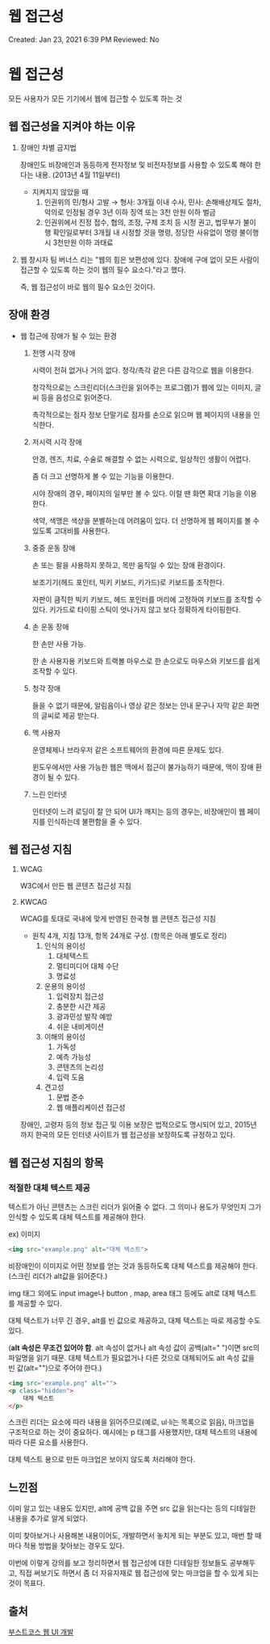 # 웹 접근성

Created: Jan 23, 2021 6:39 PM
Reviewed: No

# 웹 접근성

모든 사용자가 모든 기기에서 웹에 접근할 수 있도록 하는 것

## 웹 접근성을 지켜야 하는 이유

1. 장애인 차별 금지법

    장애인도 비장애인과 동등하게 전자정보 및 비전자정보를 사용할 수 있도록 해야 한다는 내용. (2013년 4월 11일부터)

    - 지켜지지 않았을 때
        1. 인권위의 민/형사 고발 → 형사: 3개월 이내 수사, 민사: 손해배상제도 절차, 악의로 인정될 경우 3년 이하 징역 또는 3천 만원 이하 벌금
        2. 인권위에서 진정 접수, 협의, 조정, 구제 조치 등 시정 권고, 법무부가 불이행 확인일로부터 3개월 내 시정할 것을 명령, 정당한 사유없이 명령 불이행 시 3천만원 이하 과태료
2. 웹 창시자 팀 버너스 리는 "웹의 힘은 보편성에 있다. 장애에 구애 없이 모든 사람이 접근할 수 있도록 하는 것이 웹의 필수 요소다."라고 했다.

    즉, 웹 접근성이 바로 웹의 필수 요소인 것이다.

## 장애 환경

- 웹 접근에 장애가 될 수 있는 환경
    1. 전맹 시각 장애

        시력이 전혀 없거나 거의 없다. 청각/촉각 같은 다른 감각으로 웹을 이용한다.

        청각적으로는 스크린리더(스크린을 읽어주는 프로그램)가 웹에 있는 이미지, 글씨 등을 음성으로 읽어준다.

        촉각적으로는 점자 정보 단말기로 점자를 손으로 읽으며 웹 페이지의 내용을 인식한다.

    2. 저시력 시각 장애

        안경, 렌즈, 치료, 수술로 해결할 수 없는 시력으로, 일상적인 생활이 어렵다.

        좀 더 크고 선명하게 볼 수 있는 기능을 이용한다.

        시야 장애의 경우, 페이지의 일부만 볼 수 있다. 이럴 땐 화면 확대 기능을 이용한다.

        색약, 색맹은 색상을 분별하는데 어려움이 있다. 더 선명하게 웹 페이지를 볼 수 있도록 고대비를 사용한다.

    3. 중증 운동 장애

        손 또는 팔을 사용하지 못하고, 목만 움직일 수 있는 장애 환경이다.

        보조기기(헤드 포인터, 빅키 키보드, 키가드)로 키보드를 조작한다.

        자판이 큼직한 빅키 키보드, 헤드 포인터를 머리에 고정하여 키보드를 조작할 수 있다. 키가드로 타이핑 스틱이 엇나가지 않고 보다 정확하게 타이핑한다.

    4. 손 운동 장애

        한 손만 사용 가능.

        한 손 사용자용 키보드와 트랙볼 마우스로 한 손으로도 마우스와 키보드를 쉽게 조작할 수 있다.

    5. 청각 장애

        들을 수 없기 때문에, 알림음이나 영상 같은 정보는 안내 문구나 자막 같은 화면의 글씨로 제공 받는다.

    6. 맥 사용자

        운영체제나 브라우저 같은 소프트웨어의 환경에 따른 문제도 있다.

        윈도우에서만 사용 가능한 웹은 맥에서 접근이 불가능하기 때문에, 맥이 장애 환경이 될 수 있다.

    7. 느린 인터넷

        인터넷이 느려 로딩이 잘 안 되어 UI가 깨지는 등의 경우는, 비장애인이 웹 페이지를 인식하는데 불편함을 줄 수 있다.

## 웹 접근성 지침

1. WCAG

    W3C에서 만든 웹 콘텐츠 접근성 지침

2. KWCAG

    WCAG를 토대로 국내에 맞게 반영된 한국형 웹 콘텐츠 접근성 지침

    - 원칙 4개, 지침 13개, 항목 24개로 구성. (항목은 아래 별도로 정리)
        1. 인식의 용이성
            1. 대체텍스트
            2. 멀티미디어 대체 수단
            3. 명료성
        2. 운용의 용이성
            1. 입력장치 접근성
            2. 충분한 시간 제공
            3. 광과민성 발작 예방
            4. 쉬운 내비게이션
        3. 이해의 용이성
            1. 가독성
            2. 예측 가능성
            3. 콘텐츠의 논리성
            4. 입력 도움
        4. 견고성
            1. 문법 준수
            2. 웹 애플리케이션 접근성

    장애인, 고령자 등의 정보 접근 및 이용 보장은 법적으로도 명시되어 있고, 2015년까지 한국의 모든 인터넷 사이트가 웹 접근성을 보장하도록 규정하고 있다.

## 웹 접근성 지침의 항목

### 적절한 대체 텍스트 제공

텍스트가 아닌 콘텐츠는 스크린 리더가 읽어줄 수 없다. 그 의미나 용도가 무엇인지 그가 인식할 수 있도록 대체 텍스트를 제공해야 한다.

ex) 이미지

```html
<img src="example.png" alt="대체 텍스트">
```

비장애인이 이미지로 어떤 정보를 얻는 것과 동등하도록 대체 텍스트를 제공해야 한다. (스크린 리더가 alt값을 읽어준다.)

img 태그 외에도 input image나 button , map, area 태그 등에도 alt로 대체 텍스트를 제공할 수 있다.

대체 텍스트가 너무 긴 경우, alt를 빈 값으로 제공하고, 대체 텍스트는 따로 제공할 수도 있다.

(**alt 속성은 무조건 있어야 함**. alt 속성이 없거나 alt 속성 값이 공백(alt=" ")이면 src의 파일명을 읽기 때문. 대체 텍스트가 필요없거나 다른 것으로 대체되어도 alt 속성 값을 빈 값(alt="")으로 주어야 한다.)

```html
<img src="example.png" alt="">
<p class="hidden">
	대체 텍스트
</p>
```

스크린 리더는 요소에 따라 내용을 읽어주므로(예로, ul·li는 목록으로 읽음), 마크업을 구조적으로 하는 것이 중요하다. 예시에는 p 태그를 사용했지만, 대체 텍스트의 내용에 따라 다른 요소를 사용한다.

대체 텍스트 용으로 만든 마크업은 보이지 않도록 처리해야 한다.

## 느낀점

이미 알고 있는 내용도 있지만, alt에 공백 값을 주면 src 값을 읽는다는 등의 디테일한 내용을 추가로 알게 되었다.

이미 찾아보거나 사용해본 내용이어도, 개발하면서 놓치게 되는 부분도 있고, 매번 할 때마다 적용 방법을 찾아보는 경우도 있다.

이번에 이렇게 강의를 보고 정리하면서 웹 접근성에 대한 디테일한 정보들도 공부해두고, 직접 써보기도 하면서 좀 더 자유자재로 웹 접근성에 맞는 마크업을 할 수 있게 되는 것이 목표다.

## 출처

[부스트코스 웹 UI 개발](http://www.boostcourse.org/web344)